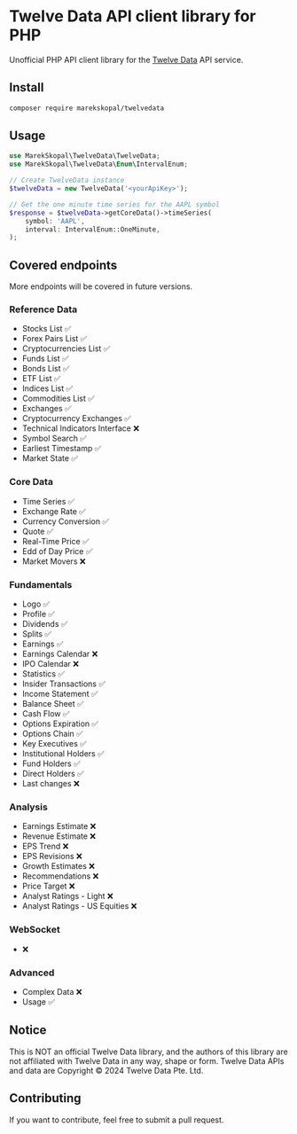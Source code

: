 # Twelve Data API client library for PHP

Unofficial PHP API client library for the [Twelve Data](https://twelvedata.com) API service. 


## Install

```sh
composer require marekskopal/twelvedata
```

## Usage

```php
use MarekSkopal\TwelveData\TwelveData;
use MarekSkopal\TwelveData\Enum\IntervalEnum;

// Create TwelveData instance
$twelveData = new TwelveData('<yourApiKey>');

// Get the one minute time series for the AAPL symbol
$response = $twelveData->getCoreData()->timeSeries(
    symbol: 'AAPL',
    interval: IntervalEnum::OneMinute,
);
```

## Covered endpoints
More endpoints will be covered in future versions.

### Reference Data

* Stocks List                    ✅
* Forex Pairs List               ✅
* Cryptocurrencies List          ✅
* Funds List                     ✅
* Bonds List                     ✅
* ETF List                       ✅
* Indices List                   ✅
* Commodities List               ✅
* Exchanges                      ✅
* Cryptocurrency Exchanges       ✅
* Technical Indicators Interface ❌
* Symbol Search                  ✅
* Earliest Timestamp             ✅
* Market State                   ✅

### Core Data

* Time Series          ✅
* Exchange Rate        ✅
* Currency Conversion  ✅
* Quote                ✅
* Real-Time Price      ✅
* Edd of Day Price     ✅
* Market Movers        ❌

### Fundamentals

* Logo                  ✅
* Profile               ✅
* Dividends             ✅
* Splits                ✅
* Earnings              ✅
* Earnings Calendar     ❌
* IPO Calendar          ❌
* Statistics            ✅
* Insider Transactions  ✅
* Income Statement      ✅
* Balance Sheet         ✅
* Cash Flow             ✅
* Options Expiration    ✅
* Options Chain         ✅
* Key Executives        ✅
* Institutional Holders ✅
* Fund Holders          ✅
* Direct Holders        ✅
* Last changes          ❌

### Analysis
* Earnings Estimate             ❌
* Revenue Estimate              ❌
* EPS Trend                     ❌
* EPS Revisions                 ❌
* Growth Estimates              ❌
* Recommendations               ❌
* Price Target                  ❌
* Analyst Ratings - Light       ❌
* Analyst Ratings - US Equities ❌

### WebSocket

* ❌

### Advanced

* Complex Data ❌
* Usage        ✅

## Notice
This is NOT an official Twelve Data library, and the authors of this library are not affiliated with Twelve Data in any way, shape or form. Twelve Data APIs and data are Copyright © 2024 Twelve Data Pte. Ltd.

## Contributing
If you want to contribute, feel free to submit a pull request.
